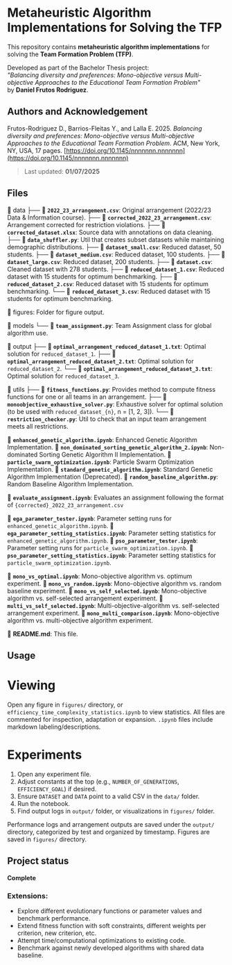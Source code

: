 # Metaheuristic Algorithm Implementations for Solving the TFP

This repository contains **metaheuristic algorithm implementations** for solving the **Team Formation Problem (TFP)**. 

Developed as part of the Bachelor Thesis project:  
_"Balancing diversity and preferences: Mono-objective versus Multi-objective Approaches to the Educational Team Formation Problem"_  
by **Daniel Frutos Rodriguez**.

## Authors and Acknowledgement

Frutos-Rodriguez D., Barrios-Fleitas Y., and Lalla E. 2025. _Balancing diversity and preferences: Mono-objective versus Multi-objective Approaches to the Educational Team Formation Problem_. ACM, New York, NY, USA, 17 pages. [https://doi.org/10.1145/nnnnnnn.nnnnnnn](https://doi.org/10.1145/nnnnnnn.nnnnnnn)

> Last updated: **01/07/2025**

## Files

📂 data
├── 📄 **`2022_23_arrangement.csv`**: Original arrangement (2022/23 Data & Information course).
├── 📄 **`corrected_2022_23_arrangement.csv`**: Arrangement corrected for restriction violations.
├── 📄 **`corrected_dataset.xlsx`**: Source data with annotations on data cleaning.
├── 📄 **`data_shuffler.py`**: Util that creates subset datasets while maintaining demographic distributions.
├── 📄 **`dataset_small.csv`**: Reduced dataset, 50 students.
├── 📄 **`dataset_medium.csv`**: Reduced dataset, 100 students.
├── 📄 **`dataset_large.csv`**: Reduced dataset, 200 students.
├── 📄 **`dataset.csv`**: Cleaned dataset with 278 students.
├── 📄 **`reduced_dataset_1.csv`**: Reduced dataset with 15 students for optimum benchmarking.
├── 📄 **`reduced_dataset_2.csv`**: Reduced dataset with 15 students for optimum benchmarking.
└── 📄 **`reduced_dataset_3.csv`**: Reduced dataset with 15 students for optimum benchmarking.

📂 figures: Folder for figure output.

📂 models
└── 📄 **`team_assignment.py`**: Team Assignment class for global algorithm use.

📂 output
├── 📄 **`optimal_arrangement_reduced_dataset_1.txt`**: Optimal solution for `reduced_dataset_1`.
├── 📄 **`optimal_arrangement_reduced_dataset_2.txt`**: Optimal solution for `reduced_dataset_2`.
└── 📄 **`optimal_arrangement_reduced_dataset_3.txt`**: Optimal solution for `reduced_dataset_3`.

📂 utils
├── 📄 **`fitness_functions.py`**: Provides method to compute fitness functions for one or all teams in an arrangement.
├── 📄 **`monoobjective_exhaustive_solver.py`**: Exhaustive solver for optimal solution (to be used with `reduced_dataset_{n}`, n = [1, 2, 3]).
└── 📄 **`restriction_checker.py`**: Util to check that an input team arrangement meets all restrictions.

📄 **`enhanced_genetic_algorithm.ipynb`**: Enhanced Genetic Algorithm Implementation.
📄 **`non_dominated_sorting_genetic_algorithm_2.ipynb`**: Non-dominated Sorting Genetic Algorithm II Implementation.
📄 **`particle_swarm_optimization.ipynb`**: Particle Swarm Optimization Implementation.
📄 **`standard_genetic_algorithm.ipynb`**: Standard Genetic Algorithm Implementation (Deprecated).
📄 **`random_baseline_algorithm.py`**: Random Baseline Algorithm Implementation.

📄 **`evaluate_assignment.ipynb`**: Evaluates an assignment following the format of `{corrected}_2022_23_arrangement.csv`

📄 **`ega_parameter_tester.ipynb`**: Parameter setting runs for `enhanced_genetic_algorithm.ipynb`.
📄 **`ega_parameter_setting_statistics.ipynb`**: Parameter setting statistics for `enhanced_genetic_algorithm.ipynb`.
📄 **`pso_parameter_tester.ipynb`**: Parameter setting runs for `particle_swarm_optimization.ipynb`.
📄 **`pso_parameter_setting_statistics.ipynb`**: Parameter setting statistics for `particle_swarm_optimization.ipynb`.

📄 **`mono_vs_optimal.ipynb`**: Mono-objective algorithm vs. optimum experiment.
📄 **`mono_vs_random.ipynb`**: Mono-objective algorithm vs. random baseline experiment.
📄 **`mono_vs_self_selected.ipynb`**: Mono-objective algorithm vs. self-selected arrangement experiment.
📄 **`multi_vs_self_selected.ipynb`**: Multi-objective-algorithm vs. self-selected arrangement experiment.
📄 **`mono_multi_comparison.ipynb`**: Mono-objective algorithm vs. multi-objective algorithm experiment.

📄 **README.md**: This file.


## Usage

# Viewing

Open any figure in `figures/` directory, or `efficiency_time_complexity_statistics.ipynb` to view statistics.
All files are commented for inspection, adaptation or expansion. `.ipynb` files include markdown labeling/descriptions.

# Experiments

1. Open any experiment file.
2. Adjust constants at the top (e.g., `NUMBER_OF_GENERATIONS`, `EFFICIENCY_GOAL`) if desired.
3. Ensure `DATASET` and `DATA` point to a valid CSV in the `data/` folder.
4. Run the notebook.
5. Find output logs in `output/` folder, or visualizations in `figures/` folder.

Performance logs and arrangement outputs are saved under the `output/` directory, categorized by test and organized by timestamp. Figures are saved in `figures/` directory.

## Project status

**Complete**

### Extensions:
- Explore different evolutionary functions or parameter values and benchmark performance.
- Extend fitness function with soft constraints, different weights per criterion, new criterion, etc.
- Attempt time/computational optimizations to existing code.
- Benchmark against newly developed algorithms with shared data baseline.